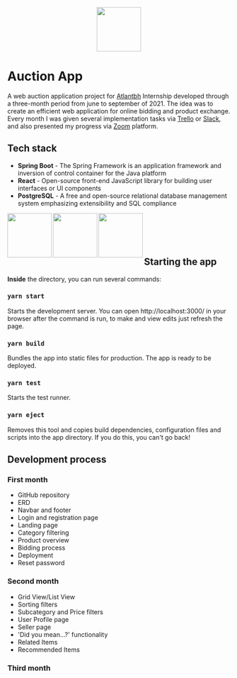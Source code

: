 
<p align="center">
  <img width="100" height="100" src="https://media.glassdoor.com/sqll/1172252/atlantbh-squarelogo-1508334484095.png">
</p>

# Auction App 

A web auction application project for [Atlantbh](https://www.atlantbh.com/) Internship developed through a three-month period from june to september of 2021. The idea was to create an efficient web application for online bidding and product exchange. Every month I was given several implementation tasks via [Trello](https://trello.com/) or [Slack](https://app.slack.com/), and also presented my progress via [Zoom](https://zoom.us/) platform.

## Tech stack

- **Spring Boot** - The Spring Framework is an application framework and inversion of control container for the Java platform
- **React** - Open-source front-end JavaScript library for building user interfaces or UI components
- **PostgreSQL** - A free and open-source relational database management system emphasizing extensibility and SQL compliance

<p>
<img align="left" width="100" height="100" src="https://pbs.twimg.com/profile_images/1235868806079057921/fTL08u_H_400x400.png">
<img align="left" width="100" height="100" src="https://nextsoftware.io/files/images/logos/main/reactjs-logo.png">
<img align="left" width="100" height="100" src="https://www.postgresql.org/media/img/about/press/elephant.png">
</p><br/><br/><br/><br/>  

## Starting the app
**Inside** the directory, you can run several commands:

### **`yarn start`**
Starts the development server. You can open http://localhost:3000/ in your browser after the command is run, to make and view edits just refresh the page. <br/>
### **`yarn build`** 
Bundles the app into static files for production. The app is ready to be deployed. <br/> 
### **`yarn test`** 
Starts the test runner. <br/> 
### **`yarn eject`** 
Removes this tool and copies build dependencies, configuration files and scripts into the app directory. If you do this, you can't go back!

## Development process

### First month

- GitHub repository
- ERD
- Navbar and footer
- Login and registration page
- Landing page
- Category filtering
- Product overview
- Bidding process
- Deployment
- Reset password

### Second month

- Grid View/List View
- Sorting filters
- Subcategory and Price filters
- User Profile page
- Seller page
- 'Did you mean...?' functionality
- Related Items
- Recommended Items

### Third month




